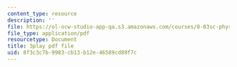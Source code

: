 ```yaml
---
content_type: resource
description: ''
file: https://ol-ocw-studio-app-qa.s3.amazonaws.com/courses/8-03sc-physics-iii-vibrations-and-waves-fall-2016/8f3c3c7b9983cb13b12e46589cd89f7c_In0E5_JrPpo.pdf
file_type: application/pdf
resourcetype: Document
title: 3play pdf file
uid: 8f3c3c7b-9983-cb13-b12e-46589cd89f7c
---
```

